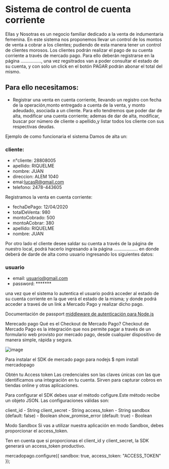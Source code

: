 # Sistema de control de cuenta corriente
 Ellas y Nosotras es un negocio familiar dedicado a la venta de indumentaria femenina.
 En este sistema nos proponemos llevar un control de los montos de venta a cobrar a los clientes; pudiendo de esta manera tener un control de clientes morosos. 
 Los clientes podrán realizar el pago de su cuenta corriente a través de mercado pago. Para ello deberán registrarse en la página ................, una vez regsitrados van a poder consultar el estado de su cuenta, y con solo un click en el botón PAGAR podrán abonar el total del mismo.
 
 
 ## Para ello necesitamos:
 * Registrar una venta  en cuenta corriente, llevando un registro con fecha de la operación,monto entregado a cuenta de la venta, y monto adeudado, asociada a un cliente. Para ello tendremos que poder dar de alta, modificar una cuenta corriente; ademas de dar de alta, modificar, buscar por número  de cliente o apellido,y listar todos los cliente con sus respectivas deudas.
  
   
Ejemplo de como funcionaria el sistema
Damos de alta un:
 
 ### cliente:
 * n°cliente: 28808005
 * apellido: RIQUELME
 * nombre: JUAN
 * direccion: ALEM 1040
 * emai:lucasR@gmail.com
 * telefono: 2478-443605


 Registramos la venta en cuenta corriente:
 * fechaDePago: 12/04/2020
 * totalDeVenta: 980
 * montoCobrado: 500
 * montoACobrar: 380
 * apellido: RIQUELME
 * nombre: JUAN

 
 Por otro lado el cliente desee saldar su cuenta a través de la página de nuestro local, podrá hacerlo ingresando a la página ...................  en donde deberá de darde de alta como usuario ingresando los siguientes datos:
 
   ### usuario 
 * email: usuario@gmail.com
 * password: *******

 una vez que el sistema lo autentica el usuario podrá acceder al estado de su cuenta corriente en la que verá el estado de la misma; y donde podrá acceder a traveś de un link a Mercado Pago y realizar dicho pago. 

 


 Documentación de passport
[ middleware de autenticación para Node.js ](http://www.passportjs.org/)


Merecado pago
Qué es el Checkout de Mercado Pago?
Checkout de Mercado Pago es la integración que nos permite pagar a través de un formulario web provisto por mercado pago, desde cualquier dispositivo de manera simple, rápida y segura.

![image](./fotos/formularioPago.jpg)


Para instalar el SDK de mercado pago para nodejs
$ npm install mercadopago

Obtén tu Access token
Las credenciales son las claves únicas con las que identificamos una integración en tu cuenta. Sirven para capturar cobros en tiendas online y otras aplicaciones.

Para configurar el SDK debes usar el método cofigure.Este método recibe un objeto JSON. Las configuraciones válidas son:

client_id - String
client_secret - String
access_token - String
sandbox (default: false) - Boolean
show_promise_error (default: true) - Boolean


Modo Sandbox
Si vas a utilizar nuestra aplicación en modo Sandbox, debes proporcionar el access_token.

Ten en cuenta que si proporcionas el client_id y client_secret, la SDK generará un access_token productivo.


mercadopago.configure({
  sandbox: true,
  access_token: "ACCESS_TOKEN"
});





 
